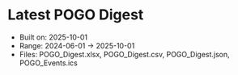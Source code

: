 # Latest POGO Digest
- Built on: 2025-10-01
- Range: 2024-06-01 → 2025-10-01
- Files: POGO_Digest.xlsx, POGO_Digest.csv, POGO_Digest.json, POGO_Events.ics
